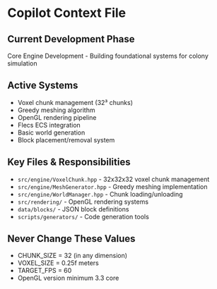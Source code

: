# Copilot Context File

## Current Development Phase
Core Engine Development - Building foundational systems for colony simulation

## Active Systems
- Voxel chunk management (32³ chunks)
- Greedy meshing algorithm
- OpenGL rendering pipeline
- Flecs ECS integration
- Basic world generation
- Block placement/removal system

## Key Files & Responsibilities
- `src/engine/VoxelChunk.hpp` - 32x32x32 voxel chunk management
- `src/engine/MeshGenerator.hpp` - Greedy meshing implementation
- `src/engine/WorldManager.hpp` - Chunk loading/unloading
- `src/rendering/` - OpenGL rendering systems
- `data/blocks/` - JSON block definitions
- `scripts/generators/` - Code generation tools

## Never Change These Values
- CHUNK_SIZE = 32 (in any dimension)
- VOXEL_SIZE = 0.25f meters
- TARGET_FPS = 60
- OpenGL version minimum 3.3 core
